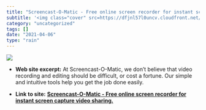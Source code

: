 ```yaml
---
title: "Screencast-O-Matic - Free online screen recorder for instant screen capture video sharing."
subtitle: '<img class="cover" src=https://dfjnl57l0uncv.cloudfront.net/cms-sandbox/wp-content/uploads/2018/07/1...'
category: "uncategorized"
tags: []
date: "2021-04-06"
type: "rain"
---
```

<img class="cover" src=https://dfjnl57l0uncv.cloudfront.net/cms-sandbox/wp-content/uploads/2018/07/17060220/Screencastomatic_Home.jpg>



* **Web site excerpt:** At Screencast-O-Matic, we don’t believe that video recording and editing should be difficult, or cost a fortune. Our simple and intuitive tools help you get the job done easily.

* **Link to site:** **[Screencast-O-Matic - Free online screen recorder for instant screen capture video sharing.](http://screencast-o-matic.com)**